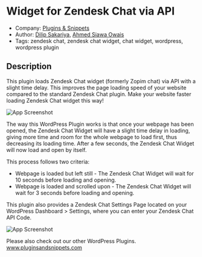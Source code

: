 
# Widget for Zendesk Chat via API






- Company: [Plugins & Snippets](https://www.pluginsandsnippets.com/)
- Author: [Dilip Sakariya](https://github.com/dilipsakariya), [Ahmed Siawa Owais](https://github.com/siawaahmed)
- Tags: zendesk chat, zendesk chat widget, chat widget, wordpress, wordpress plugin


## Description

This plugin loads Zendesk Chat widget (formerly Zopim chat) via API with a slight time delay. This improves the page loading speed of your website compared to the standard Zendesk Chat plugin. Make your website faster loading Zendesk Chat widget this way!

![App Screenshot](https://www.pluginsandsnippets.com/wp-content/uploads/2022/03/Zendesk-Chat-Widget-Time-Delay-in-Loading.gif)

The way this WordPress Plugin works is that once your webpage has been opened, the Zendesk Chat Widget will have a slight time delay in loading, giving more time and room for the whole webpage to load first, thus decreasing its loading time. After a few seconds, the Zendesk Chat Widget will now load and open by itself.

This process follows two criteria:

- Webpage is loaded but left still - The Zendesk Chat Widget will wait for 10 seconds before loading and opening.
- Webpage is loaded and scrolled upon - The Zendesk Chat Widget will wait for 3 seconds before loading and opening.


This plugin also provides a Zendesk Chat Settings Page located on your WordPress Dashboard > Settings, where you can enter your Zendesk Chat API Code.



![App Screenshot](https://www.pluginsandsnippets.com/wp-content/uploads/2022/03/Zendesk-Chat-Settings.jpg)

Please also check out our other WordPress Plugins. <br>
www.pluginsandsnippets.com
